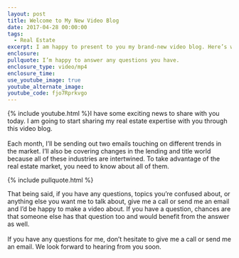 ```yaml
---
layout: post
title: Welcome to My New Video Blog
date: 2017-04-28 00:00:00
tags:
  - Real Estate
excerpt: I am happy to present to you my brand-new video blog. Here’s what you can expect.
enclosure:
pullquote: I’m happy to answer any questions you have.
enclosure_type: video/mp4
enclosure_time:
use_youtube_image: true
youtube_alternate_image:
youtube_code: fjo7Rprkvgo
---
```



{% include youtube.html %}I have some exciting news to share with you today. I am going to start sharing my real estate expertise with you through this video blog.
<br>
<br>Each month, I’ll be sending out two emails touching on different trends in the market. I’ll also be covering changes in the lending and title world because all of these industries are intertwined. To take advantage of the real estate market, you need to know about all of them.

{% include pullquote.html %}

That being said, if you have any questions, topics you’re confused about, or anything else you want me to talk about, give me a call or send me an email and I’d be happy to make a video about. If you have a question, chances are that someone else has that question too and would benefit from the answer as well.
<br>
<br>If you have any questions for me, don’t hesitate to give me a call or send me an email. We look forward to hearing from you soon.